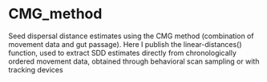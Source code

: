 # CMG_method
Seed dispersal distance estimates using the CMG method (combination of movement data and gut passage). Here I publish the linear-distances() function, used to extract SDD estimates directly from chronologically ordered movement data, obtained through behavioral scan sampling or with tracking devices
